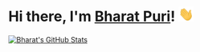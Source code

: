 # Hi there, I'm [Bharat Puri]([arthur](https://joshianirudh.github.io))! <img src="./wave.gif" width="30px">

<a href="https://bharat856.github.io">
    <img align="center" src="https://github-readme-stats.vercel.app/api?username=bharat856&show_icons=true&line_height=27&count_private=true&include_all_commits=true&hide=issues&title_color=00184E&text_color=636568&icon_color=035DB4&bg_color=E9EBEE" alt="Bharat's GitHub Stats" />
</a>
<br>
<br>
